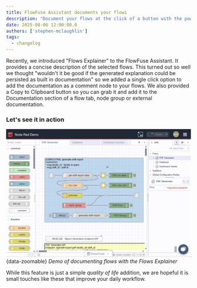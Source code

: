 ```yaml
---
title: FlowFuse Assistant documents your flows
description: "Document your flows at the click of a button with the power of AI"
date: 2025-08-06 12:00:00.0  
authors: ['stephen-mclaughlin']
tags:
  - changelog
---
```


Recently, we introduced "Flows Explainer" to the FlowFuse Assistant. It provides a concise description of the selected flows.
This turned out so well we thought "wouldn't it be good if the generated explanation could be persisted as built in documentation" so we added a single click option to add the documentation as a comment node to your flows.
We also provided a Copy to Clipboard button so you can grab it and add it to the Documentation section of a flow tab, node group or external documentation.


### Let's see it in action

![Demo of documenting flows with the Flows Explainer](./images/explainer-to-comment-node.gif){data-zoomable}
_Demo of documenting flows with the Flows Explainer_

While this feature is just a simple _quality of life_ addition, we are hopeful it is small touches like these that improve your daily workflow.
